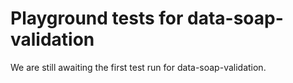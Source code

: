 # Playground tests for data-soap-validation
We are still awaiting the first test run for data-soap-validation.
